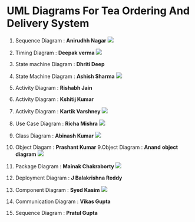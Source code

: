 # UML Diagrams For Tea Ordering And Delivery System

1. Sequence Diagram : **Anirudhh Nagar**
![](https://github.com/RichaMishra-iitd/Embedded_systems_assignments/blob/main/Diagrams/Chai_Wai_Sequence_diagram_Aniruddh_Nagar.png)


2. Timing Diagram : **Deepak verma**
![](https://github.com/RichaMishra-iitd/Embedded_systems_assignments/blob/main/Diagrams/Timing_diagram.png)

3. State machine Diagram : **Dhriti Deep**
4. State Machine Diagram : **Ashish Sharma**
![](https://github.com/RichaMishra-iitd/Embedded_systems_assignments/blob/main/Diagrams/StateDiagram.png)

4. Activity Diagram : **Rishabh Jain**
5. Activity Diagram : **Kshitij Kumar**
6. Activity Diagram : **Kartik Varshney**
![](https://github.com/RichaMishra-iitd/Embedded_systems_assignments/blob/main/Diagrams/WhatsApp%20Image%202021-09-16%20at%2014.09.16.jpeg)

7. Use Case Diagram  : **Richa Mishra**
![](https://github.com/RichaMishra-iitd/Embedded_systems_assignments/blob/main/Diagrams/Use%20Case%20Diagram_Richa_Mishra_EEY217519.jpg)

8. Class Diagram  : **Abinash Kumar**
![](https://github.com/RichaMishra-iitd/Embedded_systems_assignments/blob/main/Diagrams/class_diagram.png)

10. Object Diagam : **Prashant Kumar**
9.Object Diagram : **Anand**
**object diagram**
![](https://github.com/RichaMishra-iitd/Embedded_systems_assignments/blob/main/Diagrams/chaiwai-objdiagram.png)

10.  Package Diagram : **Mainak Chakraborty**
![](https://github.com/RichaMishra-iitd/Embedded_systems_assignments/blob/main/Diagrams/package_diagram.PNG)

11. Deployment Diagram : **J Balakrishna Reddy**

12. Component Diagram :  **Syed Kasim**
![](https://github.com/RichaMishra-iitd/Embedded_systems_assignments/blob/main/Diagrams/Syed_Kasim_component_diagram.JPG)

13. Communication Diagram : **Vikas Gupta**
14. Sequence Diagram : **Pratul Gupta**
